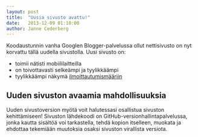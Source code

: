 ```yaml
---
layout: post
title:  "Uusia sivusto avattu!"
date:   2013-12-09 01:10:00
author: Janne Cederberg
---
```


Koodaustunnin vanha Googlen Blogger-palvelussa ollut nettisivusto on nyt korvattu tällä uudella sivustolla. Uusi sivusto on:
- toimii nätisti mobiililaitteilla
- on toivottavasti selkeämpi ja tyylikkäämpi
- tyylikkäämpi näkymä [ilmoittautumismääriin](/ilmoittaudu-mukaan/)

## Uuden sivuston avaamia mahdollisuuksia

Uuden sivustoversion myötä voit halutessasi osallistua sivuston kehittämiseen! Sivuston lähdekoodi on GitHub-versionhallintapalvelussa, jonka kautta sisältöä voi tarkastella, tehdä kopion itselleen, muokata ja ehdottaa tekemiään muutoksia osaksi sivuston virallista versiota.